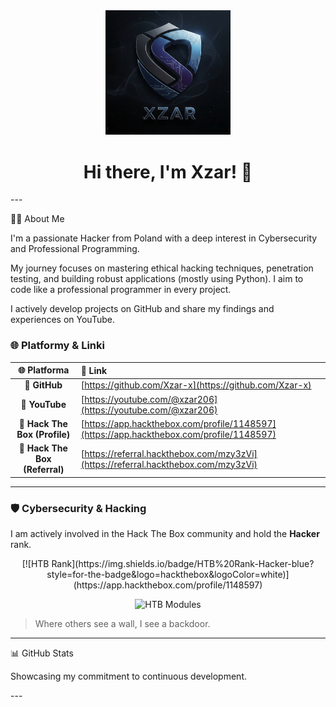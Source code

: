 <div align="center">  
  <img src="https://raw.githubusercontent.com/Xzar-x/images/main/logo.png" alt="Logo Xzar" width="200">  
  <h1>Hi there, I'm Xzar! 👋</h1>  
</div>  
---

🧑‍💻 About Me

I'm a passionate Hacker from Poland with a deep interest in Cybersecurity and Professional Programming.

My journey focuses on mastering ethical hacking techniques, penetration testing, and building robust applications (mostly using Python). I aim to code like a professional programmer in every project.

I actively develop projects on GitHub and share my findings and experiences on YouTube.

### 🌐 Platformy & Linki

| 🌐 Platforma | 🔗 Link |
| :---: | :--- |
| 🐙 **GitHub** | [https://github.com/Xzar-x](https://github.com/Xzar-x) |
| 🎥 **YouTube** | [https://youtube.com/@xzar206](https://youtube.com/@xzar206) |
| 🧠 **Hack The Box (Profile)** | [https://app.hackthebox.com/profile/1148597](https://app.hackthebox.com/profile/1148597) |
| 🎯 **Hack The Box (Referral)** | [https://referral.hackthebox.com/mzy3zVi](https://referral.hackthebox.com/mzy3zVi) |

---

### 🛡️ Cybersecurity & Hacking

I am actively involved in the Hack The Box community and hold the **Hacker** rank.

<div align="center">
  <!-- Ranga HTB — kliknięcie przenosi do profilu -->
  [![HTB Rank](https://img.shields.io/badge/HTB%20Rank-Hacker-blue?style=for-the-badge&logo=hackthebox&logoColor=white)](https://app.hackthebox.com/profile/1148597)

  <!-- Postęp modułów — tylko grafika -->
  ![HTB Modules](https://img.shields.io/badge/HTB%20Modules-30%2F145%20(21%25)-00BFFF?style=for-the-badge)
</div>

> Where others see a wall, I see a backdoor.
---

📊 GitHub Stats

Showcasing my commitment to continuous development.

<div align="center">  



</div>  
---

